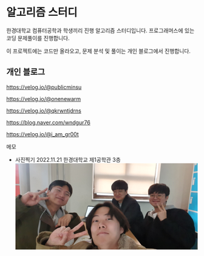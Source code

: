 # 알고리즘 스터디
한경대학교 컴퓨터공학과 학생끼리 진행 알고리즘 스터디입니다.
프로그래머스에 있는 코딩 문제풀이를 진행합니다.

이 프로젝트에는 코드만 올라오고,
문제 분석 및 풀이는 개인 블로그에서 진행합니다.


## 개인 블로그
https://velog.io/@publicminsu

https://velog.io/@onenewarm

https://velog.io/@qkrwntjdrns

https://blog.naver.com/wndgur76

https://velog.io/@i_am_gr00t



메모
- 사진찍기 2022.11.21 한경대학교 제1공학관 3층
![단체사진](./img/KakaoTalk_Photo_2022-11-21-16-03-38.jpeg)
